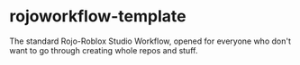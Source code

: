 # rojoworkflow-template
The standard Rojo-Roblox Studio Workflow, opened for everyone who don't want to go through creating whole repos and stuff.
